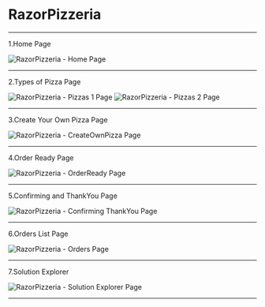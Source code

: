 # RazorPizzeria

-------------------------------------------------
1.Home Page

![RazorPizzeria - Home Page](https://user-images.githubusercontent.com/57094137/220936661-f55e50a0-51d2-4326-911d-90a686547950.jpg)

-------------------------------------------------
2.Types of Pizza Page

![RazorPizzeria - Pizzas 1 Page](https://user-images.githubusercontent.com/57094137/220936681-f7c607f0-2387-48f5-a242-291d8b0903da.jpg)
![RazorPizzeria - Pizzas 2 Page](https://user-images.githubusercontent.com/57094137/220936707-45beca06-4a9f-4fd4-a69c-c518d77ea787.jpg)

-------------------------------------------------
3.Create Your Own Pizza Page

![RazorPizzeria - CreateOwnPizza Page](https://user-images.githubusercontent.com/57094137/220936729-e192eeb8-5cce-437b-a8a7-1e9cab5b2275.jpg)

-------------------------------------------------
4.Order Ready Page

![RazorPizzeria - OrderReady Page](https://user-images.githubusercontent.com/57094137/220936758-22ddf1fd-b142-4dee-8ff0-8b6b6d50ff5c.jpg)

-------------------------------------------------
5.Confirming and ThankYou Page

![RazorPizzeria - Confirming ThankYou Page](https://user-images.githubusercontent.com/57094137/220936788-1a04643b-6233-4f7e-a23b-dbf4515e2290.jpg)

-------------------------------------------------
6.Orders List Page

![RazorPizzeria - Orders Page](https://user-images.githubusercontent.com/57094137/220936807-a7c91024-ba76-4b8f-9d35-27a3e533e83d.jpg)

-------------------------------------------------
7.Solution Explorer

![RazorPizzeria - Solution Explorer Page](https://user-images.githubusercontent.com/57094137/220936841-966fa639-6b9f-41d5-9c97-bfeab04860b6.jpg)

-------------------------------------------------
